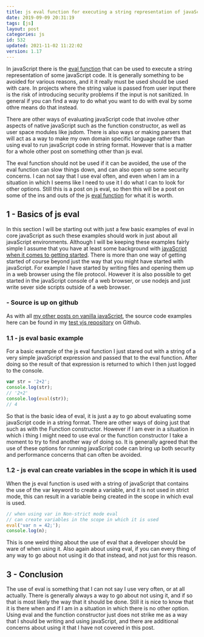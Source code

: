 ```yaml
---
title: js eval function for executing a string representation of javaScript
date: 2019-09-09 20:31:19
tags: [js]
layout: post
categories: js
id: 532
updated: 2021-11-02 11:22:02
version: 1.17
---
```


In javaScript there is the [eval function](https://en.wikipedia.org/wiki/Eval) that can be used to execute a string representation of some javaScript code. It is generally something to be avoided for various reasons, and it it really must be used should be used with care. In projects where the string value is passed from user input there is the risk of introducing security problems if the input is not sanitized. In general if you can find a way to do what you want to do with eval by some othre means do that instead.

There are other ways of evaluating javaScript code that involve other aspects of native javaScript such as the function constructor, as well as user space modules like jsdom. There is also ways or making parsers that will act as a way to make my own domain specific language rather than using eval to run javaScript code in string format. However that is a matter for a whole other post on something other than js eval.

The eval function should not be used if it can be avoided, the use of the eval function can slow things down, and can also open up some security concerns. I can not say that I use eval often, and even when I am in a situation in which I seems like I need to use it I do what I can to look for other options. Still this is a post on js eval, so then this will be a post on some of the ins and outs of the js [eval function](https://developer.mozilla.org/en-US/docs/Web/JavaScript/Reference/Global_Objects/eval) for what it is worth.

<!-- more -->

## 1 - Basics of js eval

In this section I will be starting out with just a few basic examples of eval in core javaScript as such these examples should work in just about all javaScript environments. Although I will be keeping these examples fairly simple I assume that you have at least some background with [javaScript when it comes to getting started](/2018/11/27/js-getting-started/). There is more than one way of getting started of course beyond just the way that you might have started with javaScript. For example I have started by writing files and opening them up in a web browser using the file protocol. However it is also possible to get started in the javaScript console of a web browser, or use nodejs and just write sever side scripts outside of a web browser.

### - Source is up on github

As with all [my other posts on vanilla javaScript](/categories/js/), the source code examples here can be found in my [test vjs repository](https://github.com/dustinpfister/test_vjs/tree/master/for_post/js-eval) on Github.

### 1.1 - js eval basic example

For a basic example of the js eval function I just stared out with a string of a very simple javaScript expression and passed that to the eval function. After doing so the result of that expression is returned to which I then just logged to the console.

```js
var str = '2+2';
console.log(str);
// '2+2'
console.log(eval(str));
// 4
```

So that is the basic idea of eval, it is just a ay to go about evaluating some javaScript code in a string format. There are other ways of doing just that such as with the Function constructor. However if I am ever in a situation in which i thing I might need to use eval or the function constructor I take a moment to try to find another way of doing so. It is generally agreed that the use of these options for running javaScript code can bring up both security and performance concerns that can often be avoided.

### 1.2 - js eval can create variables in the scope in which it is used

When the js eval function is used with a string of javaScript that contains the use of the var keyword to create a variable, and it is not used in strict mode, this can result in a variable being created in the scope in which eval is used.

```js
// when using var in Non-strict mode eval
// can create variables in the scope in which it is used
eval('var n = 42;');
console.log(n);
```

This is one weird thing about the use of eval that a developer should be ware of when using it. Also again about using eval, if you can every thing of any way to go about not using it do that instead, and not just for this reason.

## 3 - Conclusion

The use of eval is something that I can not say I use very often, or at all actually. There is generally always a way to go about not using it, and if so that is most likely the way that it should be done. Still it is nice to know that it is there when and if I am in a situation in which there is no other option. Using eval and the function constructor just does not strike me as a way that I should be writing and using javaScript, and there are additional concerns about using it that I have not covered in this post.
